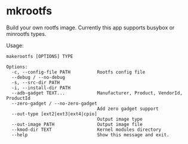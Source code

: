 # mkrootfs

Build your own rootfs image. Currently this app supports busybox or minrootfs types.

Usage:

```
makerootfs [OPTIONS] TYPE

Options:
  -c, --config-file PATH          Rootfs config file
  --debug / --no-debug
  -s, --src-dir PATH
  -i, --install-dir PATH
  --adb-gadget TEXT...            Manufacturer, Product, VendorId, ProductId
  --zero-gadget / --no-zero-gadget
                                  Add zero gadget support
  --out-type [ext2|ext3|ext4|cpio]
                                  Output image type
  --out-image PATH                Output image file
  --kmod-dir TEXT                 Kernel modules directory
  --help                          Show this message and exit.

```
